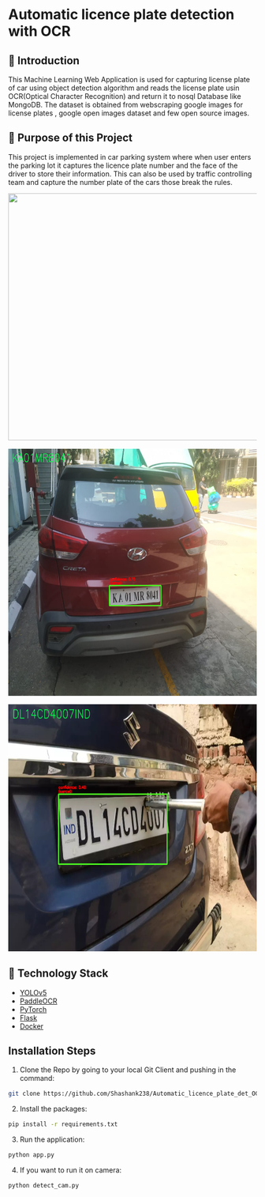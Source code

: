 # Automatic licence plate detection with OCR

## 📌 Introduction
This Machine Learning Web Application is used for capturing license plate of car using object detection algorithm and reads the license plate usin OCR(Optical Character Recognition) and return it to nosql Database like MongoDB. 
The dataset is obtained from webscraping google images for license plates , google open images dataset and few open source images.

## 🎯 Purpose of this Project
This project is implemented in car parking system where when user enters the parking lot it captures the licence plate number and the face of the driver to store their information.
This can also be used by traffic controlling team and capture the number plate of the cars those break the rules.

<p align="center">
  <img width="900" height="500" src="images/demo.gif">
</p>

<p align="center">
  <img width="900" height="500" src="images/output_2.png">
</p>

<p align="center">
  <img width="900" height="500" src="images/output_1.png">
</p>

## 🏁 Technology Stack

* [YOLOv5](https://github.com/ultralytics/yolov5)
* [PaddleOCR](https://github.com/PaddlePaddle/PaddleOCR)
* [PyTorch](https://pytorch.org/)
* [Flask](https://github.com/pallets/flask)
* [Docker](https://www.docker.com/)

## Installation Steps
1. Clone the Repo by going to your local Git Client and pushing in the command:
```sh
git clone https://github.com/Shashank238/Automatic_licence_plate_det_OCR
```
2. Install the packages:
```sh
pip install -r requirements.txt
```
3. Run the application:
```sh
python app.py
```
4. If you want to run it on camera:
```sh
python detect_cam.py
```





